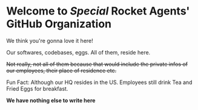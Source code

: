 # Welcome to *Special* Rocket Agents' GitHub Organization
We think you're gonna love it here!

Our softwares, codebases, eggs. All of them, reside here. 

~~Not really, not all of them because that would include the private infos of our employees, their place of residence etc.~~

Fun Fact: Although our HQ resides in the US. Employees still drink Tea and Fried Eggs for breakfast.

**We have nothing else to write here**
